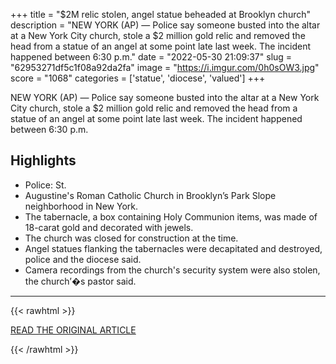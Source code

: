 +++
title = "$2M relic stolen, angel statue beheaded at Brooklyn church"
description = "NEW YORK (AP) — Police say someone busted into the altar at a New York City church, stole a $2 million gold relic and removed the head from a statue of an angel at some point late last week. The incident happened between 6:30 p.m."
date = "2022-05-30 21:09:37"
slug = "62953271df5c1f08a92da2fa"
image = "https://i.imgur.com/0h0sOW3.jpg"
score = "1068"
categories = ['statue', 'diocese', 'valued']
+++

NEW YORK (AP) — Police say someone busted into the altar at a New York City church, stole a $2 million gold relic and removed the head from a statue of an angel at some point late last week. The incident happened between 6:30 p.m.

## Highlights

- Police: St.
- Augustine's Roman Catholic Church in Brooklyn’s Park Slope neighborhood in New York.
- The tabernacle, a box containing Holy Communion items, was made of 18-carat gold and decorated with jewels.
- The church was closed for construction at the time.
- Angel statues flanking the tabernacles were decapitated and destroyed, police and the diocese said.
- Camera recordings from the church's security system were also stolen, the church’�s pastor said.

---

{{< rawhtml >}}
  <p class="article-category">
    <a target="_blank" href="https://apnews.com/article/trending-news-new-york-city-brooklyn-religion-67e3c3a1602e0448db4e3f8827a434e9?utm_campaign=SocialFlow&amp;utm_source=Twitter&amp;utm_medium=AP">READ THE ORIGINAL ARTICLE</a>
  </p>
{{< /rawhtml >}}
